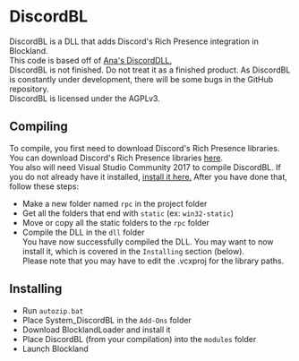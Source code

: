 # DiscordBL

DiscordBL is a DLL that adds Discord's Rich Presence integration in Blockland.<br>
This code is based off of [Ana's DiscordDLL.](https://github.com/blocklandana/blockland-discord)<br>
DiscordBL is not finished. Do not treat it as a finished product. As DiscordBL is constantly under development, there will be some bugs in the GitHub repository.<br>
DiscordBL is licensed under the AGPLv3.

## Compiling

To compile, you first need to download Discord's Rich Presence libraries.<br>
You can download Discord's Rich Presence libraries [here](https://github.com/discordapp/discord-rpc/releases).<br>
You also will need Visual Studio Community 2017 to compile DiscordBL. If you do not already have it installed, [install it here.](https://www.visualstudio.com/thank-you-downloading-visual-studio/?sku=Community&rel=15)
After you have done that, follow these steps:<br>
* Make a new folder named `rpc` in the project folder
* Get all the folders that end with `static` (ex: `win32-static`)
* Move or copy all the static folders to the `rpc` folder
* Compile the DLL in the `dll` folder<br>
You have now successfully compiled the DLL. You may want to now install it, which is covered in the `Installing` section (below).<br>
Please note that you may have to edit the .vcxproj for the library paths.

## Installing
* Run `autozip.bat`
* Place System_DiscordBL in the `Add-Ons` folder
* Download BlocklandLoader and install it
* Place DiscordBL (from your compilation) into the `modules` folder
* Launch Blockland
